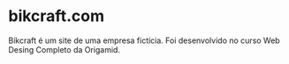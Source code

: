 # bikcraft.com

Bikcraft é um site de uma empresa fictícia. Foi desenvolvido no curso Web Desing Completo da Origamid.

